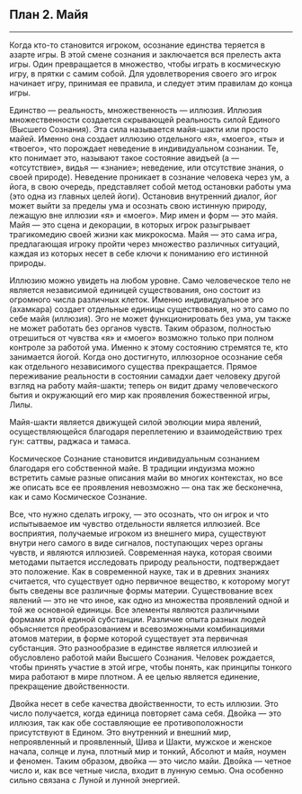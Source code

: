 ## План  2. Майя


---
Когда кто-то становится игроком, осознание единства теряется в азарте игры. В этой смене сознания и заключается вся прелесть акта игры. Один превращается в множество, чтобы играть в космическую игру, в прятки с самим собой. Для удовлетворения своего эго игрок начинает игру, принимая ее правила, и следует этим правилам до конца игры. 

Единство — реальность, множественность — иллюзия. Иллюзия множественности создается скрывающей реальность силой Единого (Высшего Сознания). Эта сила называется майя-шакти или просто майей. Именно она создает иллюзию отдельного «я», «моего», «ты» и «твоего», что порождает неведение в индивидуальном сознании. Те, кто понимает это, называют такое состояние авидъей (а — «отсутствие», видья — «знание»; неведение, или отсутствие знания, о своей природе). Неведение проникает в сознание человека через ум, а йога, в свою очередь, представляет собой метод остановки работы ума (это одна из главных целей йоги). Остановив внутренний диалог, йог может выйти за пределы ума и осознать свою истинную природу, лежащую вне иллюзии «я» и «моего». Мир имен и форм — это майя. Майя — это сцена и декорации, в которых игрок разыгрывает трагикомедию своей жизни как микрокосма. Майя — это сама игра, предлагающая игроку пройти через множество различных ситуаций, каждая из которых несет в себе ключи к пониманию его истинной природы. 

Иллюзию можно увидеть на любом уровне. Само человеческое тело не является независимой единицей существования, оно состоит из огромного числа различных клеток. Именно индивидуальное эго (ахамкара) создает отдельные единицы существования, но это само по себе майя (иллюзия). Эго не может функционировать без ума, ум также не может работать без органов чувств. Таким образом, полностью отрешиться от чувства «я» и «моего» возможно только при полном контроле за работой ума. Именно к этому состоянию стремятся те, кто занимается йогой. Когда оно достигнуто, иллюзорное осознание себя как отдельного независимого существа прекращается. Прямое переживание реальности в состоянии самадхи дает человеку другой взгляд на работу майя-шакти; теперь он видит драму человеческого бытия и окружающий его мир как проявления божественной игры, Лилы. 

Майя-шакти является движущей силой эволюции мира явлений, осуществляющейся благодаря переплетению и взаимодействию трех гун: саттвы, раджаса и тамаса. 

Космическое Сознание становится индивидуальным сознанием благодаря его собственной майе. В традиции индуизма можно встретить самые разные описания майи во многих контекстах, но все же описать все ее проявления невозможно — она так же бесконечна, как и само Космическое Сознание. 

Все, что нужно сделать игроку, — это осознать, что он игрок и что испытываемое им чувство отдельности является иллюзией. Все восприятия, получаемые игроком из внешнего мира, существуют внутри него самого в виде сигналов, поступающих через органы чувств, и являются иллюзией. Современная наука, которая своими методами пытается исследовать природу реальности, подтверждает это положение. Как в современной науке, так и в древних знаниях считается, что существует одно первичное вещество, к которому могут быть сведены все различные формы материи. Существование всех явлений — это не что иное, как одно из множества проявлений одной и той же основной единицы. Все элементы являются различными формами этой единой субстанции. Различие опыта разных людей объясняется преобразованием и всевозможными комбинациями атомов материи, в форме которой существует эта первичная субстанция. Это разнообразие в единстве является иллюзией и обусловлено работой майи Высшего Сознания. Человек рождается, чтобы принять участие в этой игре, чтобы понять, как принципы тонкого мира работают в мире плотном. А ее целью является единение, прекращение двойственности. 

Двойка несет в себе качества двойственности, то есть иллюзии. Это число получается, когда единица повторяет сама себя. Двойка — это иллюзия, так как обе составляющие ее противоположности присутствуют в Едином. Это внутренний и внешний мир, непроявленный и проявленный, Шива и Шакти, мужское и женское начала, солнце и луна, плотный мир и тонкий, Абсолют и майя, ноумен и феномен. Таким образом, двойка — это число майи. Двойка — четное число и, как все четные числа, входит в лунную семью. Она особенно сильно связана с Луной и лунной энергией.

